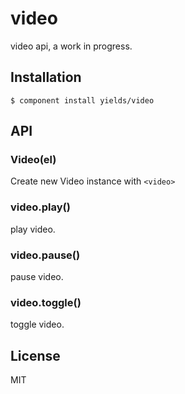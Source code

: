 
# video

  video api, a work in progress.

## Installation

    $ component install yields/video

## API

### Video(el)

Create new Video instance with `<video>`

### video.play()

play video.

### video.pause()

pause video.

### video.toggle()

toggle video.

## License

  MIT
